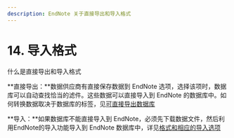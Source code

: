 ```yaml
---
description: EndNote 关于直接导出和导入格式
---
```


# 14. 导入格式

什么是直接导出和导入格式

**直接导出：**数据供应商有直接保存数据到 EndNote 选项，选择该项时，数据库可以自动查找恰当的滤件。这些数据可以直接导入到 EndNote 的数据库中。如何转换数据取决于数据库的标签，见[可直接导出数据库](Direct_Export_Providers.htm)

**导入：**如果数据库不能直接导入到 EndNote，必须先下载数据文件，然后利用EndNote的导入功能导入到 EndNote 数据库中，详见[格式和相应的导入选项](Output_FrmtswCrspndngImprtOptns.htm)

